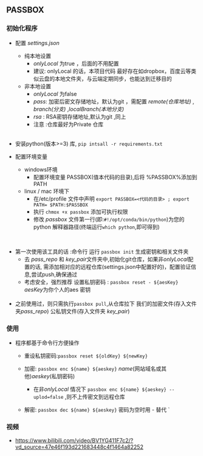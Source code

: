 ## PASSBOX

### 初始化程序

- 配置 *settings.json*
  - 纯本地设置
    - *onlyLocal* 为true ，后面的不用配置
    - 建议: onlyLocal 的话，本项目代码 最好存在如dropbox，百度云等类似云盘的本地文件夹，与云端定期同步，也能达到迁移目的
  - 非本地设置
    - *onlyLocal* 为false
    - *pass*: 加密后密文存储地址，默认为git ，需配置 *remote(仓库地址)* , *branch(分支)* ,*localBranch(本地分支)*
    - *rsa* : RSA密钥存储地址,默认为git ,同上
    - 注意 :仓库最好为Private 仓库

  <br>
- 安装python(版本>=3) 库, `pip intsall -r requirements.txt`
  <br>
- 配置环境变量
  - windows环境
    - 配置环境变量 PASSBOX(值本代码的目录),后将 %PASSBOX%添加到PATH
  - linux / mac 环境下
    - 在/etc/profile 文件中声明 `export PASSBOX=<代码的目录> ; export PATH= $PATH:$PASSBOX`
    - 执行 `chmox +x passbox` 添加可执行权限
    - 修改 *passbox* 文件第一行(即:`#!/opt/conda/bin/python`)为您的python 解释器路径(终端运行`which python`,即可得到)
<br>

- 第一次使用该工具的话 :命令行 运行 `passbox init`  生成密钥和相关文件夹
  - 去 *pass_repo* 和 *key_pair*文件夹中,初始化git仓库，如果非*onlyLocal*配置的话, 需添加相对应的远程仓库(settings.json中配置好的)，配置验证信息,尝试push,确保通过
  - 考虑安全，强烈推荐 设置私钥密码 : `passbox reset - ${aesKey}` *aesKey*为你个人的aes 密钥
  <br>
- 之前使用过，则只需执行`passbox pull`,从仓库拉下 我们的加密文件(存入文件夹*pass_repo*) 公私钥文件(存入文件夹 *key_pair*)
  
### 使用

- 程序都基于命令行方便操作
  - 重设私钥密码:`passbox reset ${oldKey} ${newKey}`
  
  - 加密: `passbox enc ${name} ${aeskey}` *name*(网站域名或其他)*aeskey*(私钥密码)
    - 在非*onlyLocal* 情况下 `passbox enc ${name} ${aeskey} --uplod=false` ,则不上传密文到远程仓库
  - 解密: `passbox dec ${name} ${aeskey}` 密码为空时用 *-* 替代
`

### 视频

- <https://www.bilibili.com/video/BV1YG411F7c2/?vd_source=47e46f193d221683448c4f1464a82252>
